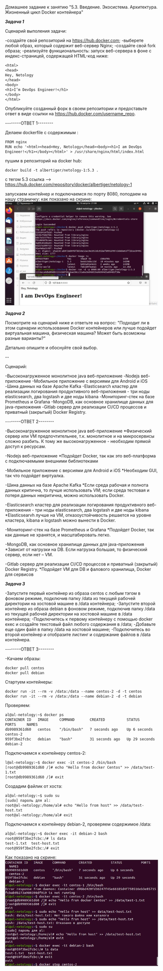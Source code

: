 ﻿Домашнее задание к занятию "5.3. Введение. Экосистема. Архитектура. Жизненный цикл Docker контейнера"

*****Задача 1*****

Сценарий выполения задачи:

-создайте свой репозиторий на https://hub.docker.com;
-выберете любой образ, который содержит веб-сервер Nginx;
-создайте свой fork образа;
-реализуйте функциональность: запуск веб-сервера в фоне с индекс-страницей, содержащей HTML-код ниже:

```
<html>
<head>
Hey, Netology
</head>
<body>
<h1>I’m DevOps Engineer!</h1>
</body>
</html>
```

Опубликуйте созданный форк в своем репозитории и предоставьте ответ в виде ссылки на https://hub.docker.com/username_repo.

--------ОТВЕТ 1--------

Делаем dockerfile с содержимым : 
```
FROM nginx
RUN echo '<html><head>Hey, Netology</head><body><h1>I am DevOps Engineer!</h1></body></html>' > /usr/share/nginx/html/index.html
```

пушим в репозиторий на docker hub:
```
docker build -t albertiger/netology-1:5.3 .
```
с тегом 5.3
ссылка --> https://hub.docker.com/repository/docker/albertiger/netology-1

запускаем контейнер и подключаемся по порту 8080, поподаем на нашу страничку:
как показано на скрине: 
![](https://github.com/albertiger/devops-netology/blob/410d927069fc23d00d82737b262265daaa4733f9/5.3/1-1.JPG)

*****Задача 2*****

Посмотрите на сценарий ниже и ответьте на вопрос: "Подходит ли в этом сценарии использование Docker контейнеров или лучше подойдет виртуальная машина, физическая машина? Может быть возможны разные варианты?"

Детально опишите и обоснуйте свой выбор.

--

Сценарий:

-Высоконагруженное монолитное java веб-приложение
-Nodejs веб-приложение
-Мобильное приложение c версиями для Android и iOS
-Шина данных на базе Apache Kafka
-Elasticsearch кластер для реализации логирования продуктивного веб-приложения - три ноды elasticsearch, два logstash и две ноды kibana
-Мониторинг-стек на базе Prometheus и Grafana
-MongoDB, как основное хранилище данных для java-приложения
-Gitlab сервер для реализации CI/CD процессов и приватный (закрытый) Docker Registry.

--------ОТВЕТ 2--------

-Высоконагруженное монолитное java веб-приложение
 *Физический сервер или VM предпочтительнее, т.к. монолитное и на микросервисы сложно разбить. К тому же высоконагруженное - 
необходим прямой доступ к ресурсам.

-Nodejs веб-приложение
 *Подойдет Docker, так как это веб-платформа с подключаемыми внешними библиотеками

-Мобильное приложение c версиями для Android и iOS
 *Необходим GUI, так что подойдет виртуалка.

-Шина данных на базе Apache Kafka
  *Если среда рабочая и полнота данных критична, то лучше использовать VM; если среда тестовая и потеря данных некритична,
можно использовать Docker.

-Elasticsearch кластер для реализации логирования продуктивного веб-приложения - три ноды elasticsearch, два logstash и две ноды kibana
 *Elasticsearvh лучше на VM, отказоустойчивость решается на уровне кластера, kibana и logstash можно вынести в Docker.

-Мониторинг-стек на базе Prometheus и Grafana
 *Подойдет Docker, так как данные не хранятся, и масштабировать легко.

-MongoDB, как основное хранилище данных для java-приложения
 *Зависит от нагрузки на DB. Если нагрузка большая, то физический сервер, если нет – VM.

-Gitlab сервер для реализации CI/CD процессов и приватный (закрытый) Docker Registry.
 *Подойдет VM для DB и фалового хранилища, Docker для сервисов

*****Задача 3*****

-Запустите первый контейнер из образа centos c любым тэгом в фоновом режиме, подключив папку /data из текущей рабочей директории на хостовой машине в /data контейнера;
-Запустите второй контейнер из образа debian в фоновом режиме, подключив папку /data из текущей рабочей директории на хостовой машине в /data контейнера;
-Подключитесь к первому контейнеру с помощью docker exec и создайте текстовый файл любого содержания в /data;
-Добавьте еще один файл в папку /data на хостовой машине;
-Подключитесь во второй контейнер и отобразите листинг и содержание файлов в /data контейнера.

--------ОТВЕТ 3--------

-Качаем образы:
```
docker pull centos
docker pull debian
```

Стартуем контейнеры:
```
docker run -it --rm -v /data:/data --name centos-2 -d -t centos
docker run -it --rm -v /data:/data --name debian-2 -d -t debian
```

Проверяем:
```
al@al-netology:~$ docker ps
CONTAINER ID   IMAGE     COMMAND       CREATED          STATUS          PORTS     NAMES
db9989361d60   centos    "/bin/bash"   7 seconds ago    Up 6 seconds              centos-2
959f3be2fcbc   debian    "bash"        31 seconds ago   Up 29 seconds             debian-2
```

Подключаемся к контейнеру centos-2:
```
l@al-netology:~$ docker exec -it centos-2 /bin/bash 
[root@db9989361d60 /]# echo "Hello from docker Centos" >> /data/test-1.txt
[root@db9989361d60 /]# exit
```

Создадим файлик от хоста:
```
al@al-netology:~$ sudo su
[sudo] пароль для al: 
root@al-netology:/home/al# echo "Hello from host" >> /data/test-host.txt
root@al-netology:/home/al# exit
```

Подключаемся к контейнеру debian-2, проверяем содержимое /data:
```
al@al-netology:~$ docker exec -it debian-2 bash 
root@959f3be2fcbc:/# ls data
test-1.txt  test-host.txt
root@959f3be2fcbc:/# exit
```

Как показано на скрине:
![](https://github.com/albertiger/devops-netology/blob/410d927069fc23d00d82737b262265daaa4733f9/5.3/3-1.JPG)



